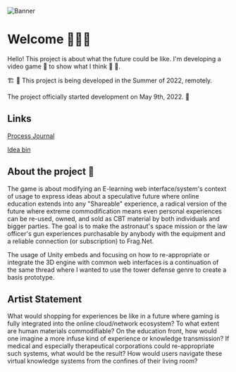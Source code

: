 ![Banner](https://github.com/SylvainTran/speculative-futures-project-2/blob/main/spec2banner.png)

# Welcome :palm_tree::hibiscus:🌷

Hello! This project is about what the future could be like. I'm developing a video game :construction: to show what I think 🤔 💬. 

:building_construction: :bricks:
This project is being developed in the Summer of 2022, remotely.

The project officially started development on May 9th, 2022. :seedling:

## __Links__

[Process Journal](https://github.com/SylvainTran/speculative-futures-project-2/wiki/Process-Journal)

[Idea bin](https://github.com/SylvainTran/speculative-futures-project-2/wiki/Idea-bin)


## __About the project__ :tada:	

The game is about modifying an E-learning web interface/system's context of usage to express ideas about a speculative future where online education extends into any "Shareable" experience, a radical version of the future where extreme commodification means even personal experiences can be re-used, owned, and sold as CBT material by both individuals and bigger parties. The goal is to make the astronaut's space mission or the law officer's gun experiences purchasable by anybody with the equipment and a reliable connection (or subscription) to Frag.Net.

The usage of Unity embeds and focusing on how to re-appropriate or integrate the 3D engine with common web interfaces is a continuation of the same thread where I wanted to use the tower defense genre to create a basis prototype.


## __Artist Statement__

What would shopping for experiences be like in a future where gaming is fully integrated into the online cloud/network ecosystem? To what extent are human materials commodifiable? On the education front, how would one imagine a more infuse kind of experience or knowledge transmission? If medical and especially therapeutical corporations could re-appropriate such systems, what would be the result? How would users navigate these virtual knowledge systems from the confines of their living room? 
